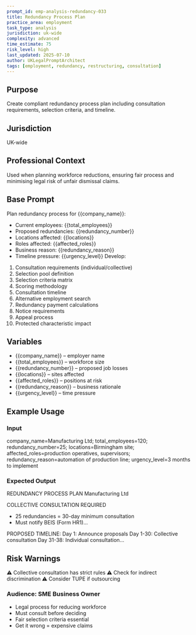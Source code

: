 ```yaml
---
prompt_id: emp-analysis-redundancy-033
title: Redundancy Process Plan
practice_area: employment
task_type: analysis
jurisdiction: uk-wide
complexity: advanced
time_estimate: 75
risk_level: high
last_updated: 2025-07-10
author: UKLegalPromptArchitect
tags: [employment, redundancy, restructuring, consultation]
---
```


## Purpose
Create compliant redundancy process plan including consultation requirements, selection criteria, and timeline.

## Jurisdiction
UK-wide

## Professional Context
Used when planning workforce reductions, ensuring fair process and minimising legal risk of unfair dismissal claims.

## Base Prompt
Plan redundancy process for \{\{company_name\}\}:
- Current employees: \{\{total_employees\}\}
- Proposed redundancies: \{\{redundancy_number\}\}
- Locations affected: \{\{locations\}\}
- Roles affected: \{\{affected_roles\}\}
- Business reason: \{\{redundancy_reason\}\}
- Timeline pressure: \{\{urgency_level\}\}
Develop:
1. Consultation requirements (individual/collective)
2. Selection pool definition
3. Selection criteria matrix
4. Scoring methodology
5. Consultation timeline
6. Alternative employment search
7. Redundancy payment calculations
8. Notice requirements
9. Appeal process
10. Protected characteristic impact

## Variables
- \{\{company_name\}\} – employer name
- \{\{total_employees\}\} – workforce size
- \{\{redundancy_number\}\} – proposed job losses
- \{\{locations\}\} – sites affected
- \{\{affected_roles\}\} – positions at risk
- \{\{redundancy_reason\}\} – business rationale
- \{\{urgency_level\}\} – time pressure

## Example Usage
### Input
company_name=Manufacturing Ltd; total_employees=120; redundancy_number=25; locations=Birmingham site; affected_roles=production operatives, supervisors; redundancy_reason=automation of production line; urgency_level=3 months to implement

### Expected Output
REDUNDANCY PROCESS PLAN
Manufacturing Ltd

COLLECTIVE CONSULTATION REQUIRED
- 25 redundancies = 30-day minimum consultation
- Must notify BEIS (Form HR1)...

PROPOSED TIMELINE:
Day 1: Announce proposals
Day 1-30: Collective consultation
Day 31-38: Individual consultation...

## Risk Warnings
⚠️ Collective consultation has strict rules
⚠️ Check for indirect discrimination
⚠️ Consider TUPE if outsourcing

### Audience: SME Business Owner
- Legal process for reducing workforce
- Must consult before deciding
- Fair selection criteria essential
- Get it wrong = expensive claims
